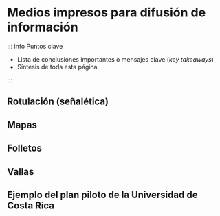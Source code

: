 # Medios impresos para difusión de información

::: info Puntos clave

- Lista de conclusiones importantes o mensajes clave (_key takeaways_)
- Síntesis de toda esta página

:::

## Rotulación (señalética)

## Mapas

## Folletos

## Vallas

## Ejemplo del plan piloto de la Universidad de Costa Rica
